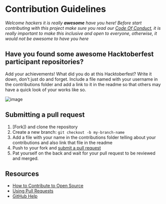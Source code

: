 # Contribution Guidelines

_Welcome hackers it is really **awesome** have you here! Before start contributing with this project make sure you read our [Code Of Conduct](https://github.com/0x48piraj/Awesome-Hacktoberfest/blob/master/CODE_OF_CONDUCT.md), it is really important to make this inclusive and open to everyone, otherwise, it would not be awesome to have you here_

## Have you found some awesome Hacktoberfest participant repositories?

Add your achievements! What did you do at this Hacktoberfest? Write it down, don't just do and forget. Include a file named with your username in the contributions folder and add a link to it in the readme so that others may have a quick look of your works like so.

![image](https://user-images.githubusercontent.com/22195362/46581127-45ad9b80-ca50-11e8-9884-3c3e00b27a4b.png)

## Submitting a pull request

1. [Fork]) and clone the repository
2. Create a new branch: `git checkout -b my-branch-name`
3. Add a file with your name in the contributions folder telling about your contributions and also link that file in the readme
5. Push to your fork and [submit a pull request](https://github.com/OtacilioN/awesome-hacktoberfest-2018/compare)
6. Pat yourself on the back and wait for your pull request to be reviewed and merged.

## Resources

- [How to Contribute to Open Source](https://opensource.guide/how-to-contribute/)
- [Using Pull Requests](https://help.github.com/articles/about-pull-requests/)
- [GitHub Help](https://help.github.com)
